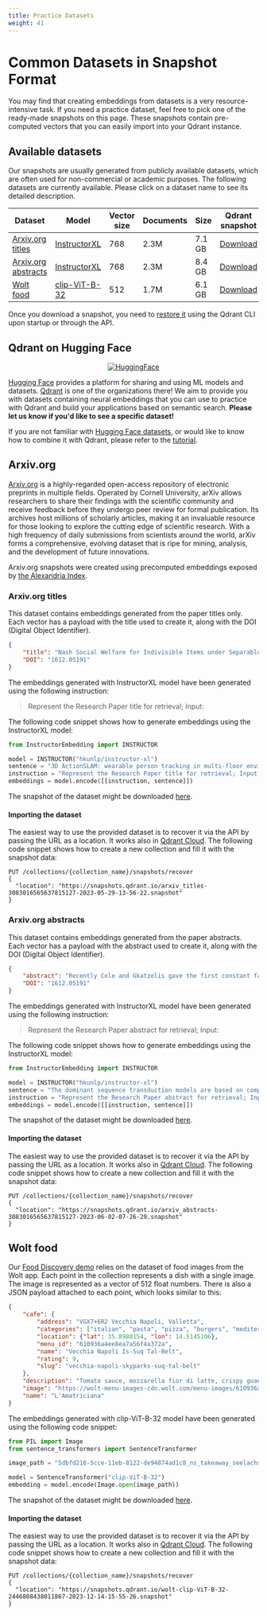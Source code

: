 ```yaml
---
title: Practice Datasets
weight: 41
---
```


# Common Datasets in Snapshot Format

You may find that creating embeddings from datasets is a very resource-intensive task. 
If you need a practice dataset, feel free to pick one of the ready-made snapshots on this page.
These snapshots contain pre-computed vectors that you can easily import into your Qdrant instance.

## Available datasets

Our snapshots are usually generated from publicly available datasets, which are often used for 
non-commercial or academic purposes. The following datasets are currently available. Please click 
on a dataset name to see its detailed description.

| Dataset                                    | Model                                                                       | Vector size | Documents | Size   | Qdrant snapshot                                                                                          | HF Hub                                                                                 |
|--------------------------------------------|-----------------------------------------------------------------------------|-------------|-----------|--------|----------------------------------------------------------------------------------------------------------|----------------------------------------------------------------------------------------|
| [Arxiv.org titles](#arxivorg-titles)       | [InstructorXL](https://huggingface.co/hkunlp/instructor-xl)                 | 768         | 2.3M      | 7.1 GB | [Download](https://snapshots.qdrant.io/arxiv_titles-3083016565637815127-2023-05-29-13-56-22.snapshot)    | [Open](https://huggingface.co/datasets/Qdrant/arxiv-titles-instructorxl-embeddings)    |
| [Arxiv.org abstracts](#arxivorg-abstracts) | [InstructorXL](https://huggingface.co/hkunlp/instructor-xl)                 | 768         | 2.3M      | 8.4 GB | [Download](https://snapshots.qdrant.io/arxiv_abstracts-3083016565637815127-2023-06-02-07-26-29.snapshot) | [Open](https://huggingface.co/datasets/Qdrant/arxiv-abstracts-instructorxl-embeddings) |
| [Wolt food](#wolt-food)                    | [clip-ViT-B-32](https://huggingface.co/sentence-transformers/clip-ViT-B-32) | 512         | 1.7M      | 6.1 GB | [Download](https://snapshots.qdrant.io/wolt-clip-ViT-B-32-2446808438011867-2023-12-14-15-55-26.snapshot)                                                                                             | Not available                                                                          |

Once you download a snapshot, you need to [restore it](/documentation/concepts/snapshots/#restore-snapshot) 
using the Qdrant CLI upon startup or through the API.

## Qdrant on Hugging Face

<p align="center">
  <a href="https://huggingface.co/Qdrant">
    <img style="max-width: 500px" src="/content/images/hf-logo-with-title.svg" alt="HuggingFace" title="HuggingFace">
  </a>
</p>

[Hugging Face](https://huggingface.co/) provides a platform for sharing and using ML models and 
datasets. [Qdrant](https://huggingface.co/Qdrant) is one of the organizations there! We aim to 
provide you with datasets containing neural embeddings that you can use to practice with Qdrant 
and build your applications based on semantic search. **Please let us know if you'd like to see
a specific dataset!**

If you are not familiar with [Hugging Face datasets](https://huggingface.co/docs/datasets/index),
or would like to know how to combine it with Qdrant, please refer to the [tutorial](/documentation/tutorials/huggingface-datasets/).

## Arxiv.org

[Arxiv.org](https://arxiv.org) is a highly-regarded open-access repository of electronic preprints in multiple 
fields. Operated by Cornell University, arXiv allows researchers to share their findings with 
the scientific community and receive feedback before they undergo peer review for formal 
publication. Its archives host millions of scholarly articles, making it an invaluable resource 
for those looking to explore the cutting edge of scientific research. With a high frequency of 
daily submissions from scientists around the world, arXiv forms a comprehensive, evolving dataset 
that is ripe for mining, analysis, and the development of future innovations.

<aside role="status">
Arxiv.org snapshots were created using precomputed embeddings exposed by <a href="https://alex.macrocosm.so/download">the Alexandria Index</a>.
</aside>

### Arxiv.org titles

This dataset contains embeddings generated from the paper titles only. Each vector has a
payload with the title used to create it, along with the DOI (Digital Object Identifier).

```json
{
    "title": "Nash Social Welfare for Indivisible Items under Separable, Piecewise-Linear Concave Utilities",
    "DOI": "1612.05191"
}
```

The embeddings generated with InstructorXL model have been generated using the following
instruction:

> Represent the Research Paper title for retrieval; Input:

The following code snippet shows how to generate embeddings using the InstructorXL model:

```python
from InstructorEmbedding import INSTRUCTOR

model = INSTRUCTOR("hkunlp/instructor-xl")
sentence = "3D ActionSLAM: wearable person tracking in multi-floor environments"
instruction = "Represent the Research Paper title for retrieval; Input:"
embeddings = model.encode([[instruction, sentence]])
```

The snapshot of the dataset might be downloaded [here](https://snapshots.qdrant.io/arxiv_titles-3083016565637815127-2023-05-29-13-56-22.snapshot).

#### Importing the dataset

The easiest way to use the provided dataset is to recover it via the API by passing the
URL as a location. It works also in [Qdrant Cloud](https://cloud.qdrant.io/). The following
code snippet shows how to create a new collection and fill it with the snapshot data:

```http request
PUT /collections/{collection_name}/snapshots/recover
{
  "location": "https://snapshots.qdrant.io/arxiv_titles-3083016565637815127-2023-05-29-13-56-22.snapshot"
}
```

### Arxiv.org abstracts

This dataset contains embeddings generated from the paper abstracts. Each vector has a
payload with the abstract used to create it, along with the DOI (Digital Object Identifier).

```json
{
    "abstract": "Recently Cole and Gkatzelis gave the first constant factor approximation\nalgorithm for the problem of allocating indivisible items to agents, under\nadditive valuations, so as to maximize the Nash Social Welfare. We give\nconstant factor algorithms for a substantial generalization of their problem --\nto the case of separable, piecewise-linear concave utility functions. We give\ntwo such algorithms, the first using market equilibria and the second using the\ntheory of stable polynomials.\n  In AGT, there is a paucity of methods for the design of mechanisms for the\nallocation of indivisible goods and the result of Cole and Gkatzelis seemed to\nbe taking a major step towards filling this gap. Our result can be seen as\nanother step in this direction.\n",
    "DOI": "1612.05191"
}
```

The embeddings generated with InstructorXL model have been generated using the following
instruction:

> Represent the Research Paper abstract for retrieval; Input:

The following code snippet shows how to generate embeddings using the InstructorXL model:

```python
from InstructorEmbedding import INSTRUCTOR

model = INSTRUCTOR("hkunlp/instructor-xl")
sentence = "The dominant sequence transduction models are based on complex recurrent or convolutional neural networks in an encoder-decoder configuration. The best performing models also connect the encoder and decoder through an attention mechanism. We propose a new simple network architecture, the Transformer, based solely on attention mechanisms, dispensing with recurrence and convolutions entirely. Experiments on two machine translation tasks show these models to be superior in quality while being more parallelizable and requiring significantly less time to train."
instruction = "Represent the Research Paper abstract for retrieval; Input:"
embeddings = model.encode([[instruction, sentence]])
```

The snapshot of the dataset might be downloaded [here](https://snapshots.qdrant.io/arxiv_abstracts-3083016565637815127-2023-06-02-07-26-29.snapshot).

#### Importing the dataset

The easiest way to use the provided dataset is to recover it via the API by passing the
URL as a location. It works also in [Qdrant Cloud](https://cloud.qdrant.io/). The following
code snippet shows how to create a new collection and fill it with the snapshot data:

```http request
PUT /collections/{collection_name}/snapshots/recover
{
  "location": "https://snapshots.qdrant.io/arxiv_abstracts-3083016565637815127-2023-06-02-07-26-29.snapshot"
}
```

## Wolt food

Our [Food Discovery demo](https://food-discovery.qdrant.tech/) relies on the dataset of 
food images from the Wolt app. Each point in the collection represents a dish with a single 
image. The image is represented as a vector of 512 float numbers. There is also a JSON 
payload attached to each point, which looks similar to this:

```json
{
    "cafe": {
        "address": "VGX7+6R2 Vecchia Napoli, Valletta",
        "categories": ["italian", "pasta", "pizza", "burgers", "mediterranean"],
        "location": {"lat": 35.8980154, "lon": 14.5145106},
        "menu_id": "610936a4ee8ea7a56f4a372a",
        "name": "Vecchia Napoli Is-Suq Tal-Belt",
        "rating": 9,
        "slug": "vecchia-napoli-skyparks-suq-tal-belt"
    },
    "description": "Tomato sauce, mozzarella fior di latte, crispy guanciale, Pecorino Romano cheese and a hint of chilli",
    "image": "https://wolt-menu-images-cdn.wolt.com/menu-images/610936a4ee8ea7a56f4a372a/005dfeb2-e734-11ec-b667-ced7a78a5abd_l_amatriciana_pizza_joel_gueller1.jpeg",
    "name": "L'Amatriciana"
}
```

The embeddings generated with clip-ViT-B-32 model have been generated using the following
code snippet:

```python
from PIL import Image
from sentence_transformers import SentenceTransformer

image_path = "5dbfd216-5cce-11eb-8122-de94874ad1c8_ns_takeaway_seelachs_ei_baguette.jpeg"

model = SentenceTransformer("clip-ViT-B-32")
embedding = model.encode(Image.open(image_path))
```

The snapshot of the dataset might be downloaded [here](https://snapshots.qdrant.io/wolt-clip-ViT-B-32-2446808438011867-2023-12-14-15-55-26.snapshot).

#### Importing the dataset

The easiest way to use the provided dataset is to recover it via the API by passing the
URL as a location. It works also in [Qdrant Cloud](https://cloud.qdrant.io/). The following
code snippet shows how to create a new collection and fill it with the snapshot data:

```http request
PUT /collections/{collection_name}/snapshots/recover
{
  "location": "https://snapshots.qdrant.io/wolt-clip-ViT-B-32-2446808438011867-2023-12-14-15-55-26.snapshot"
}
```
